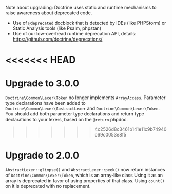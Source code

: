Note about upgrading: Doctrine uses static and runtime mechanisms to raise
awareness about deprecated code.

- Use of `@deprecated` docblock that is detected by IDEs (like PHPStorm) or
  Static Analysis tools (like Psalm, phpstan)
- Use of our low-overhead runtime deprecation API, details:
  https://github.com/doctrine/deprecations/

<<<<<<< HEAD
=======
# Upgrade to 3.0.0

`Doctrine\Common\Lexer\Token` no longer implements `ArrayAccess`.
Parameter type declarations have been added to
`Doctrine\Common\Lexer\AbstractLexer` and `Doctrine\Common\Lexer\Token`.
You should add both parameter type declarations and return type declarations to
your lexers, based on the `@return` phpdoc.

>>>>>>> 4c2526d8c3461b141e11c9b74940c69c0053e8f5
# Upgrade to 2.0.0

`AbstractLexer::glimpse()` and `AbstractLexer::peek()` now return
instances of `Doctrine\Common\Lexer\Token`, which is an array-like class
Using it as an array is deprecated in favor of using properties of that class.
Using `count()` on it is deprecated with no replacement.
